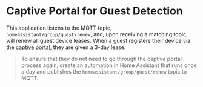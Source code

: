 # Captive Portal for Guest Detection

This application listens to the MQTT topic, `homeassistant/group/guest/renew`, and, upon receiving a matching topic, will renew all guest device leases. When a guest registers their device via the [captive portal](../captive-portal/index.md), they are given a 3-day lease.

> To ensure that they do not need to go through the captive portal process again, create an automation in Home Assistant that runs once a day and publishes the `homeassistant/group/guest/renew` topic to MQTT.
